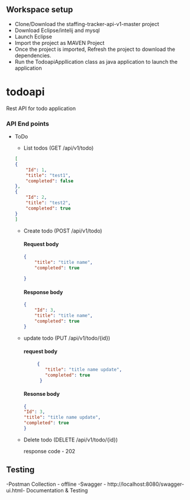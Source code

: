 ## Workspace setup
- Clone/Download the staffing-tracker-api-v1-master project
- Download Eclipse/intelij and mysql
- Launch Eclipse
- Import the project as MAVEN Project
- Once the project is imported, Refresh the project to download the dependencies.
- Run the TodoapiAppllication class as java application to launch the application  


# todoapi
Rest API for todo application



### API End points


- ToDo
    - List todos (GET /api/v1/todo)
    ```json
    [
    {
        "Id": 1,
        "title": "test1",
        "completed": false
    },
    {
        "Id": 2,
        "title": "test2",
        "completed": true
    }
    ]
    ```
    
  - Create todo (POST /api/v1/todo) 
    #### Request body
    ```json
    {
        "title": "title name",
        "completed": true
            
    }
    ```
     
    #### Response body
    ```json
    {
        "Id": 3,
        "title": "title name",
        "completed": true
    }

    ```
   -  update todo (PUT /api/v1/todo/{id})
      #### request body
        ```json
             {
                "title": "title name update",
		        "completed": true
		      }
        ```
        #### Resonse body
        ```json
        {
        "Id": 3,
        "title": "title name update",
        "completed": true
        }
        ```
       
     - Delete todo (DELETE /api/v1/todo/{id})
     
		response code - 202     
           
## Testing
-Postman Collection - offline
-Swagger - http://localhost:8080/swagger-ui.html- Documentation & Testing
        
        
